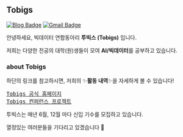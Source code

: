 ## Tobigs 

</div>

[![Blog Badge](http://img.shields.io/badge/-TobigsTeam-black?style=flat-square&logo=github&link=https://tobigs-datamarket.github.io/)](https://tobigs-datamarket.github.io/) 
[![Gmail Badge](https://img.shields.io/badge/-Gmail-d14836?style=flat-square&logo=Gmail&logoColor=white&link=mailto:datamarket.tobigs@gmail.com)](mailto:datamarket.tobigs@gmail.com)

</div>


안녕하세요, 빅데이터 연합동아리 **투빅스 (Tobigs)** 입니다.     

저희는 다양한 전공의 대학(원)생들이 모여 **AI/빅데이터**를 공부하고 있습니다.
    
    
    
### about Tobigs 
하단의 링크를 참고하시면, 저희의 ✨**활동 내역**✨을 자세하게 볼 수 있습니다! 
<pre>
<a href="http://www.datamarket.kr/xe/">Tobigs 공식 홈페이지</a>
<a href="http://www.datamarket.kr/xe/board_pdzw77">Tobigs 컨퍼런스 프로젝트</a>
</pre>


투빅스는 매년 6월, 12월 마다 신입 기수를 모집하고 있습니다.     


열정있는 여러분들을 기다리고 있겠습니다 🐻 



